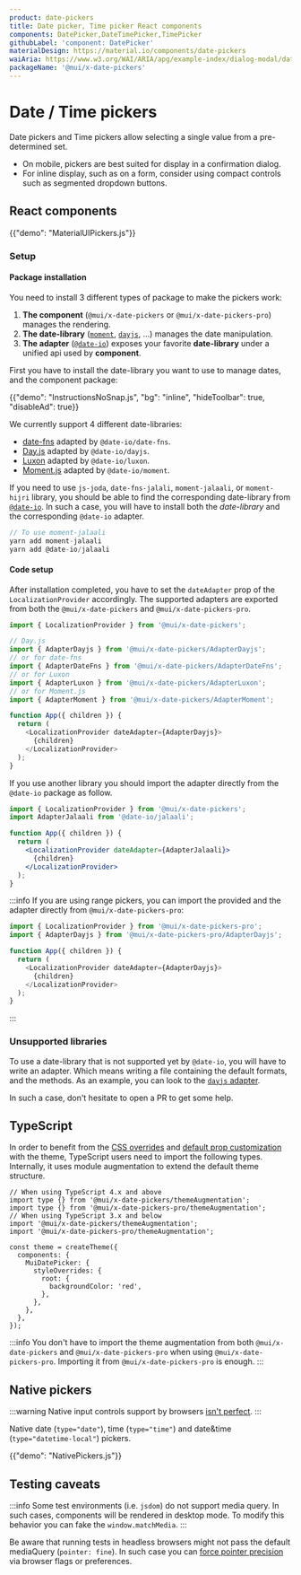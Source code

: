 ```yaml
---
product: date-pickers
title: Date picker, Time picker React components
components: DatePicker,DateTimePicker,TimePicker
githubLabel: 'component: DatePicker'
materialDesign: https://material.io/components/date-pickers
waiAria: https://www.w3.org/WAI/ARIA/apg/example-index/dialog-modal/datepicker-dialog.html
packageName: '@mui/x-date-pickers'
---
```


# Date / Time pickers

<p class="description">Date pickers and Time pickers allow selecting a single value from a pre-determined set.</p>

- On mobile, pickers are best suited for display in a confirmation dialog.
- For inline display, such as on a form, consider using compact controls such as segmented dropdown buttons.

## React components

{{"demo": "MaterialUIPickers.js"}}

### Setup

#### Package installation

You need to install 3 different types of package to make the pickers work:

1. **The component** (`@mui/x-date-pickers` or `@mui/x-date-pickers-pro`) manages the rendering.
2. **The date-library** ([`moment`](https://momentjs.com/), [`dayjs`](https://day.js.org/), ...) manages the date manipulation.
3. **The adapter** ([`@date-io`](https://github.com/dmtrKovalenko/date-io#projects)) exposes your favorite **date-library** under a unified api used by **component**.

First you have to install the date-library you want to use to manage dates, and the component package:

{{"demo": "InstructionsNoSnap.js", "bg": "inline", "hideToolbar": true, "disableAd": true}}

We currently support 4 different date-libraries:

- [date-fns](https://date-fns.org/) adapted by `@date-io/date-fns`.
- [Day.js](https://day.js.org/) adapted by `@date-io/dayjs`.
- [Luxon](https://moment.github.io/luxon/#/) adapted by `@date-io/luxon`.
- [Moment.js](https://momentjs.com/) adapted by `@date-io/moment`.

If you need to use `js-joda`, `date-fns-jalali`, `moment-jalaali`, or `moment-hijri` library, you should be able to find the corresponding date-library from [`@date-io`](https://github.com/dmtrKovalenko/date-io#projects).
In such a case, you will have to install both the _date-library_ and the corresponding `@date-io` adapter.

```jsx
// To use moment-jalaali
yarn add moment-jalaali
yarn add @date-io/jalaali
```

#### Code setup

After installation completed, you have to set the `dateAdapter` prop of the `LocalizationProvider` accordingly.
The supported adapters are exported from both the `@mui/x-date-pickers` and `@mui/x-date-pickers-pro`.

```js
import { LocalizationProvider } from '@mui/x-date-pickers';

// Day.js
import { AdapterDayjs } from '@mui/x-date-pickers/AdapterDayjs';
// or for date-fns
import { AdapterDateFns } from '@mui/x-date-pickers/AdapterDateFns';
// or for Luxon
import { AdapterLuxon } from '@mui/x-date-pickers/AdapterLuxon';
// or for Moment.js
import { AdapterMoment } from '@mui/x-date-pickers/AdapterMoment';

function App({ children }) {
  return (
    <LocalizationProvider dateAdapter={AdapterDayjs}>
      {children}
    </LocalizationProvider>
  );
}
```

If you use another library you should import the adapter directly from the `@date-io` package as follow.

```jsx
import { LocalizationProvider } from '@mui/x-date-pickers';
import AdapterJalaali from '@date-io/jalaali';

function App({ children }) {
  return (
    <LocalizationProvider dateAdapter={AdapterJalaali}>
      {children}
    </LocalizationProvider>
  );
}
```

:::info
If you are using range pickers, you can import the provided and the adapter directly from `@mui/x-date-pickers-pro`:

```js
import { LocalizationProvider } from '@mui/x-date-pickers-pro';
import { AdapterDayjs } from '@mui/x-date-pickers-pro/AdapterDayjs';

function App({ children }) {
  return (
    <LocalizationProvider dateAdapter={AdapterDayjs}>
      {children}
    </LocalizationProvider>
  );
}
```

:::

### Unsupported libraries

To use a date-library that is not supported yet by `@date-io`, you will have to write an adapter.
Which means writing a file containing the default formats, and the methods.
As an example, you can look to the [`dayjs` adapter](https://github.com/dmtrKovalenko/date-io/blob/master/packages/dayjs/src/dayjs-utils.ts).

In such a case, don't hesitate to open a PR to get some help.

## TypeScript

In order to benefit from the [CSS overrides](/material-ui/customization/theme-components/#global-style-overrides) and [default prop customization](/material-ui/customization/theme-components/#default-props) with the theme, TypeScript users need to import the following types.
Internally, it uses module augmentation to extend the default theme structure.

```tsx
// When using TypeScript 4.x and above
import type {} from '@mui/x-date-pickers/themeAugmentation';
import type {} from '@mui/x-date-pickers-pro/themeAugmentation';
// When using TypeScript 3.x and below
import '@mui/x-date-pickers/themeAugmentation';
import '@mui/x-date-pickers-pro/themeAugmentation';

const theme = createTheme({
  components: {
    MuiDatePicker: {
      styleOverrides: {
        root: {
          backgroundColor: 'red',
        },
      },
    },
  },
});
```

:::info
You don't have to import the theme augmentation from both `@mui/x-date-pickers` and `@mui/x-date-pickers-pro` when using `@mui/x-date-pickers-pro`.
Importing it from `@mui/x-date-pickers-pro` is enough.
:::

## Native pickers

:::warning
Native input controls support by browsers [isn't perfect](https://caniuse.com/#feat=input-datetime).
:::

Native date (`type="date"`), time (`type="time"`) and date&time (`type="datetime-local"`) pickers.

{{"demo": "NativePickers.js"}}

## Testing caveats

:::info
Some test environments (i.e. `jsdom`) do not support media query. In such cases, components will be rendered in desktop mode. To modify this behavior you can fake the `window.matchMedia`.
:::

Be aware that running tests in headless browsers might not pass the default mediaQuery (`pointer: fine`).
In such case you can [force pointer precision](https://github.com/microsoft/playwright/issues/7769#issuecomment-1205106311) via browser flags or preferences.
